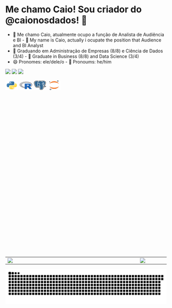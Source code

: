 # Me chamo Caio! Sou criador do @caionosdados! 🎲


- 🎲 Me chamo Caio, atualmente ocupo a função de Analista de Audiência e BI  - 💬 My name is Caio, actually i ocupate the position that Audience and BI Analyst
- 📖 Graduando em Administração de Empresas (8/8) e Ciência de Dados (3/4)   - 💬 Graduate in Business (8/8) and Data Science (3/4) 
- 😄 Pronomes: ele/dele/o                                                    - 💬 Pronoums: he/him

</div>
  <a align="rigt" href="https://instagram.com/caionosdados" target="_blank"><img src="https://img.shields.io/badge/-Instagram-%23E4405F?style=for-the-badge&logo=instagram&logoColor=white" target="_blank"></a>
  <a align="rigt"  href = "mailto:caionosdados@gmail.com"><img src="https://img.shields.io/badge/-Gmail-%23333?style=for-the-badge&logo=gmail&logoColor=white" target="_blank"></a>
  <a align="rigt"  href="https://www.linkedin.com/in/caioeserpa" target="_blank"><img src="https://img.shields.io/badge/-LinkedIn-%230077B5?style=for-the-badge&logo=linkedin&logoColor=white" target="_blank"></a> 
</div>

  
</div>
<div style="display: inline_block"><br>
  <img align="center" alt="Caio-Python" height="30" width="40" src="https://raw.githubusercontent.com/devicons/devicon/master/icons/python/python-original.svg">
  <img align="center" alt="Caio-R" height="30" width="40" src="https://raw.githubusercontent.com/devicons/devicon/master/icons/r/r-original.svg">
  <img align="center" alt="Caio-postgresql" height="30" width="40" src="https://raw.githubusercontent.com/devicons/devicon/master/icons/postgresql/postgresql-original.svg">
  <img align="center" alt="Caio-jupyter" height="30" width="40" src="https://raw.githubusercontent.com/devicons/devicon/master/icons/jupyter/jupyter-original.svg">
<svg viewBox="0 0 128 128">
</div>
  
<center>
<table>
    <tr>
        <td><img width="400px" align="left" src="https://github-readme-stats.vercel.app/api/top-langs/?username=caioeserpa&hide=html&layout=compact&theme=midnight-purple&include_all_commits=true&count_private=true" /></td>
        <td><img width="495px" align="left" src="https://github-readme-stats.vercel.app/api?username=caioeserpa&theme=midnight-purple"/></td>
    </tr>   
</table>
</center> 
 
  ![Snake animation](https://github.com/caioeserpa/caioeserpa/blob/output/github-contribution-grid-snake.svg)

</div>


